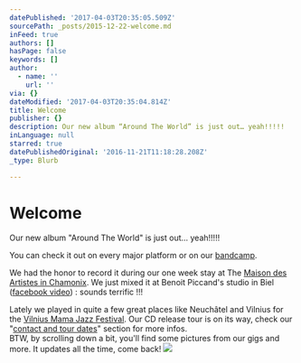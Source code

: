 ```yaml
---
datePublished: '2017-04-03T20:35:05.509Z'
sourcePath: _posts/2015-12-22-welcome.md
inFeed: true
authors: []
hasPage: false
keywords: []
author:
  - name: ''
    url: ''
via: {}
dateModified: '2017-04-03T20:35:04.814Z'
title: Welcome
publisher: {}
description: Our new album “Around The World” is just out… yeah!!!!!
inLanguage: null
starred: true
datePublishedOriginal: '2016-11-21T11:18:28.208Z'
_type: Blurb

---
```

# Welcome

Our new album "Around The World" is just out... yeah!!!!!

You can check it out on every major platform or on our [bandcamp][0].

We had the honor to record it during our one week stay at The [Maison des Artistes in Chamonix][1]. We just mixed it at Benoit Piccand's studio in Biel ([facebook video][2]) : sounds terrific !!!

Lately we played in quite a few great places like Neuchâtel and Vilnius for the [Vilnius Mama Jazz Festival][3]. Our CD release tour is on its way, check our "[contact and tour dates][4]" section for more infos.  
BTW, by scrolling down a bit, you'll find some pictures from our gigs and more. It updates all the time, come back!
![](https://the-grid-user-content.s3-us-west-2.amazonaws.com/3db422fa-61a9-48e0-9329-b343a378e544.jpg)

[0]: http://music.itrio.ch/ "Bandcamp"
[1]: https://maisondesartistes-chamonix.com/
[2]: https://www.facebook.com/benoit.piccand/videos/588665271288466/
[3]: http://www.vilniusmamajazz.lt/en "Vilnius Mama Jazz"
[4]: http://itrio.ch/contact "Tour dates"